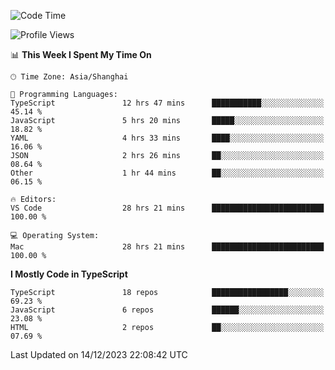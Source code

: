 <!--START_SECTION:waka-->
![Code Time](http://img.shields.io/badge/Code%20Time-5%2C564%20hrs%2053%20mins-blue)

![Profile Views](http://img.shields.io/badge/Profile%20Views-0-blue)

📊 **This Week I Spent My Time On** 

```text
🕑︎ Time Zone: Asia/Shanghai

💬 Programming Languages: 
TypeScript               12 hrs 47 mins      ███████████░░░░░░░░░░░░░░   45.14 % 
JavaScript               5 hrs 20 mins       █████░░░░░░░░░░░░░░░░░░░░   18.82 % 
YAML                     4 hrs 33 mins       ████░░░░░░░░░░░░░░░░░░░░░   16.06 % 
JSON                     2 hrs 26 mins       ██░░░░░░░░░░░░░░░░░░░░░░░   08.64 % 
Other                    1 hr 44 mins        ██░░░░░░░░░░░░░░░░░░░░░░░   06.15 % 

🔥 Editors: 
VS Code                  28 hrs 21 mins      █████████████████████████   100.00 % 

💻 Operating System: 
Mac                      28 hrs 21 mins      █████████████████████████   100.00 % 
```

**I Mostly Code in TypeScript** 

```text
TypeScript               18 repos            █████████████████░░░░░░░░   69.23 % 
JavaScript               6 repos             ██████░░░░░░░░░░░░░░░░░░░   23.08 % 
HTML                     2 repos             ██░░░░░░░░░░░░░░░░░░░░░░░   07.69 % 
```




 Last Updated on 14/12/2023 22:08:42 UTC
<!--END_SECTION:waka-->
